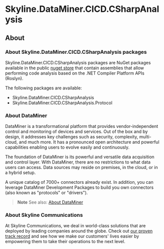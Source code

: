 # Skyline.DataMiner.CICD.CSharpAnalysis

## About

### About Skyline.DataMiner.CICD.CSharpAnalysis packages

Skyline.DataMiner.CICD.CSharpAnalysis packages are NuGet packages available in the public [nuget store](https://www.nuget.org/) that contain assemblies that allow performing code analysis based on the .NET Compiler Platform APIs (Roslyn).

The following packages are available:

- Skyline.DataMiner.CICD.CSharpAnalysis
- Skyline.DataMiner.CICD.CSharpAnalysis.Protocol

### About DataMiner

DataMiner is a transformational platform that provides vendor-independent control and monitoring of devices and services. Out of the box and by design, it addresses key challenges such as security, complexity, multi-cloud, and much more. It has a pronounced open architecture and powerful capabilities enabling users to evolve easily and continuously.

The foundation of DataMiner is its powerful and versatile data acquisition and control layer. With DataMiner, there are no restrictions to what data users can access. Data sources may reside on premises, in the cloud, or in a hybrid setup.

A unique catalog of 7000+ connectors already exist. In addition, you can leverage DataMiner Development Packages to build you own connectors (also known as "protocols" or "drivers").

> **Note**
> See also: [About DataMiner](https://aka.dataminer.services/about-dataminer)

### About Skyline Communications

At Skyline Communications, we deal in world-class solutions that are deployed by leading companies around the globe. Check out [our proven track record](https://aka.dataminer.services/about-skyline) and see how we make our customers' lives easier by empowering them to take their operations to the next level.
